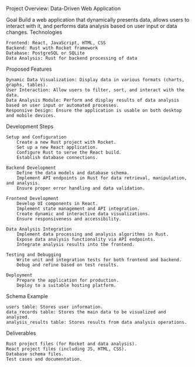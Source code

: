 Project Overview: Data-Driven Web Application

Goal
Build a web application that dynamically presents data, allows users to interact with it, and performs data analysis based on user input or data changes.
Technologies

    Frontend: React, JavaScript, HTML, CSS
    Backend: Rust with Rocket framework
    Database: PostgreSQL or SQLite 
    Data Analysis: Rust for backend processing of data

Proposed Features

    Dynamic Data Visualization: Display data in various formats (charts, graphs, tables).
    User Interaction: Allow users to filter, sort, and interact with the data.
    Data Analysis Module: Perform and display results of data analysis based on user input or automated processes.
    Responsive Design: Ensure the application is usable on both desktop and mobile devices.

Development Steps

    Setup and Configuration
        Create a new Rust project with Rocket.
        Set up a new React application.
        Configure Rust to serve the React build.
        Establish database connections.

    Backend Development
        Define the data models and database schema.
        Implement API endpoints in Rust for data retrieval, manipulation, and analysis.
        Ensure proper error handling and data validation.

    Frontend Development
        Develop UI components in React.
        Implement state management and API integration.
        Create dynamic and interactive data visualizations.
        Ensure responsiveness and accessibility.

    Data Analysis Integration
        Implement data processing and analysis algorithms in Rust.
        Expose data analysis functionality via API endpoints.
        Integrate analysis results into the frontend.

    Testing and Debugging
        Write unit and integration tests for both frontend and backend.
        Debug and refine based on test results.

    Deployment
        Prepare the application for production.
        Deploy to a suitable hosting platform.

Schema Example

    users table: Stores user information.
    data_records table: Stores the main data to be visualized and analyzed.
    analysis_results table: Stores results from data analysis operations.

Deliverables

    Rust project files (for Rocket and data analysis).
    React project files (including JS, HTML, CSS).
    Database schema files.
    Test cases and documentation.
